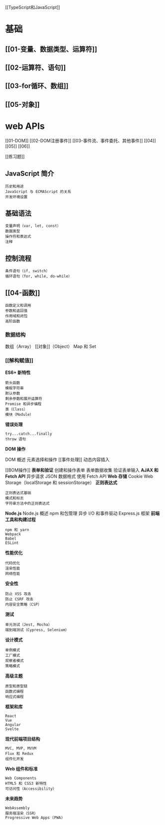 [[TypeScript和JavaScript]]
# 基础
##  [[01-变量、数据类型、运算符]]
##  [[02-运算符、语句]]
## [[03-for循环、数组]]

##  [[05-对象]]
# web APIs
[[01-DOM]]
[[02-DOM注册事件]]
[[03-事件流、事件委托、其他事件]]
[[04]]
[[05]]
[[06]]


[[练习题]]

## JavaScript 简介
    
    历史和用途
    JavaScript 与 ECMAScript 的关系
    开发环境设置
## 基础语法 
    
    变量声明（var, let, const）
    数据类型
    操作符和表达式
    注释
## 控制流程
    
    条件语句（if, switch）
    循环语句（for, while, do-while）
##  [[04-函数]]
    
    函数定义和调用
    参数和返回值
    作用域和闭包
    高阶函数
### 数据结构

数组（Array）
[[对象]]（Object）
Map 和 Set
    
###  [[解构赋值]]

**ES6+ 新特性**
    
    箭头函数
    模板字符串
    默认参数
    剩余参数和展开运算符
    Promise 和异步编程
    类（Class）
    模块（Module）
**错误处理**
    
    try...catch...finally
    throw 语句
**DOM 操作**

DOM 概述
元素选择和操作
[[事件处理]]
动态内容插入

[[BOM操作]]
**表单和验证**
    创建和操作表单
    表单数据收集
    验证表单输入
**AJAX 和 Fetch API**
    异步请求
    JSON 数据格式
    使用 Fetch API
**Web 存储**
    Cookie
    Web Storage（localStorage 和 sessionStorage）
**正则表达式**
    
    正则表达式基础
    模式和标志
    字符串方法中的正则表达式
**Node.js**
    Node.js 概述
    npm 和包管理
    异步 I/O 和事件驱动
    Express.js 框架
**前端工具和构建过程**
    
    npm 和 yarn
    Webpack
    Babel
    ESLint
**性能优化**
    
    代码优化
    渲染性能
    网络性能
**安全性**
    
    防止 XSS 攻击
    防止 CSRF 攻击
    内容安全策略（CSP）
**测试**
    
    单元测试（Jest, Mocha）
    端到端测试（Cypress, Selenium）
**设计模式**
    
    单例模式
    工厂模式
    观察者模式
    策略模式
**高级主题**
    
    原型和原型链
    函数式编程
    响应式编程
**框架和库**
    
    React
    Vue
    Angular
    Svelte
**现代前端项目结构**
    
    MVC, MVP, MVVM
    Flux 和 Redux
    组件化开发
**Web 组件和标准**
    
    Web Components
    HTML5 和 CSS3 新特性
    可访问性（Accessibility）
**未来趋势**
    
    WebAssembly
    服务端渲染（SSR）
    Progressive Web Apps (PWA)